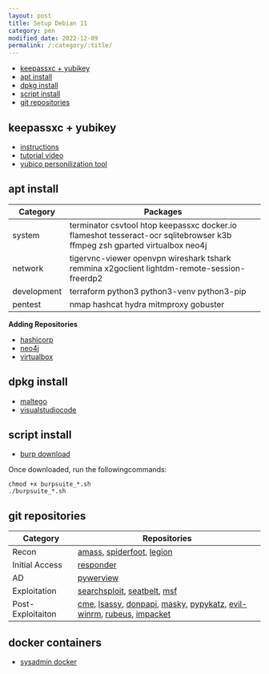 ```yaml
---
layout: post
title: Setup Debian 11 
category: pen
modified_date: 2022-12-09
permalink: /:category/:title/
---
```


<!-- vscode-markdown-toc -->
* [keepassxc + yubikey](#keepassxcyubikey)
* [apt install](#aptinstall)
* [dpkg install](#dpkginstall)
* [script install](#dpkginstall)
* [git repositories](#gitrepositories)

<!-- vscode-markdown-toc-config
	numbering=false
	autoSave=true
	/vscode-markdown-toc-config -->
<!-- /vscode-markdown-toc -->

## <a name='keepassxcyubikey'></a>keepassxc + yubikey

* [instructions](https://keepassxc.org/docs/#faq-yubikey-howto)
* [tutorial video](https://www.youtube.com/watch?v=r6Qe9Z-kOH0)
* [yubico personilization tool](https://www.yubico.com/support/download/yubikey-personalization-tools/)

## <a name='aptinstall'></a>apt install

| **Category**  |    **Packages**    |
|-----------------|------------------|
| system | terminator csvtool htop keepassxc docker.io flameshot  tesseract-ocr sqlitebrowser k3b ffmpeg zsh gparted virtualbox neo4j |
| network | tigervnc-viewer openvpn wireshark tshark remmina x2goclient lightdm-remote-session-freerdp2 |
| development | terraform python3 python3-venv python3-pip |
| pentest | nmap hashcat hydra mitmproxy gobuster |

**Adding Repositories**
* [hashicorp](https://developer.hashicorp.com/terraform/tutorials/aws-get-started/install-cli) 
* [neo4j](https://neo4j.com/docs/operations-manual/current/installation/linux/debian/)
* [virtualbox](https://www.virtualbox.org/wiki/Linux_Downloads)

## <a name='dpkginstall'></a>dpkg install 

* [maltego](https://www.maltego.com/downloads/)
* [visualstudiocode](https://code.visualstudio.com/Download)

## <a name='gitrepositories'></a>script install

* [burp download](https://portswigger.net/burp/releases/professional-community-2022-11-4?requestededition=community&requestedplatform=) 

Once downloaded, run the followingcommands:
```
chmod +x burpsuite_*.sh
./burpsuite_*.sh
```

## <a name='gitrepositories'></a>git repositories

| **Category**  |    **Repositories**    |
|-----------------|------------------|
| Recon | [amass](https://github.com/OWASP/Amass), [spiderfoot](https://github.com/smicallef/spiderfoot), [legion](https://github.com/GoVanguard/legion) |
| Initial Access | [responder](https://github.com/lgandx/Responder) |
| AD | [pywerview](https://github.com/the-useless-one/pywerview) |
| Exploitation | [searchsploit](https://gitlab.com/exploit-database/exploitdb), [seatbelt](https://github.com/GhostPack/Seatbelt), [msf](https://github.com/rapid7/metasploit-framework) |
| Post-Exploitaiton | [cme](https://github.com/Porchetta-Industries/CrackMapExec), [lsassy](https://github.com/Hackndo/lsassy), [donpapi](https://github.com/login-securite/DonPAPI), [masky](https://github.com/Z4kSec/Masky), [pypykatz](https://github.com/skelsec/pypykatz), [evil-winrm](https://github.com/Hackplayers/evil-winrm), [rubeus](https://github.com/GhostPack/Rubeus), [impacket](https://github.com/SecureAuthCorp/impacket) |

## <a name='gitrepositories'></a>docker containers

* [sysadmin docker](/sysadmin/sys-virt-docker-cli/)
